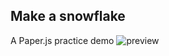## Make a snowflake
A Paper.js practice demo
![preview](http://hanax.github.io/make-a-snowflake/assets/demo.png)
